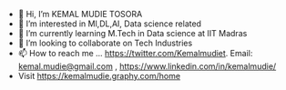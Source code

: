 - 👋 Hi, I’m KEMAL MUDIE TOSORA
- 👀 I’m interested in Ml,DL,AI, Data science related  
- 🌱 I’m currently learning M.Tech in Data science at IIT Madras
- 💞️ I’m looking to collaborate on Tech Industries 
- 📫 How to reach me ...  https://twitter.com/Kemalmudiet. Email: kemal.mudie@gmail.com , https://www.linkedin.com/in/kemalmudie/
-  Visit https://kemalmudie.graphy.com/home
<!---
KEMAL-MUDIE/KEMAL-MUDIE is a ✨ special ✨ repository because its `README.md` (this file) appears on your GitHub profile.
You can click the Preview link to take a look at your changes.
--->
